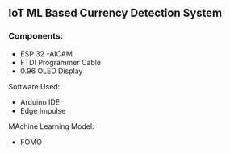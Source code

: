 ## IoT ML Based Currency Detection System
### Components:
- ESP 32 -AICAM
- FTDI Programmer Cable
- 0.96 OLED Display

Software Used:
- Arduino IDE
- Edge Impulse

MAchine Learning Model:
- FOMO
  


